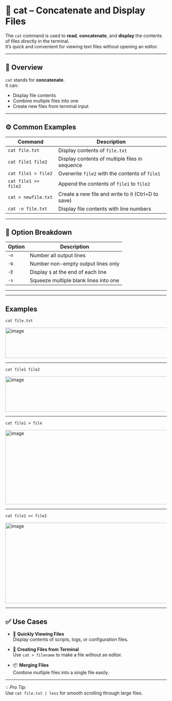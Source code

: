 # 📄 cat – Concatenate and Display Files

The `cat` command is used to **read**, **concatenate**, and **display** the contents of files directly in the terminal.  
It’s quick and convenient for viewing text files without opening an editor.

---

## 📌 Overview

`cat` stands for **concatenate**.  
It can:
- Display file contents
- Combine multiple files into one
- Create new files from terminal input

---

## ⚙️ Common Examples

| Command              | Description                                          |
|----------------------|------------------------------------------------------|
| `cat file.txt`       | Display contents of `file.txt`                        |
| `cat file1 file2`    | Display contents of multiple files in sequence        |
| `cat file1 > file2`  | Overwrite `file2` with the contents of `file1`         |
| `cat file1 >> file2` | Append the contents of `file1` to `file2`              |
| `cat > newfile.txt`  | Create a new file and write to it (Ctrl+D to save)     |
| `cat -n file.txt`    | Display file contents with line numbers                |

---

## 🧠 Option Breakdown

| Option | Description                            |
|--------|----------------------------------------|
| `-n`   | Number all output lines                |
| `-b`   | Number non-empty output lines only     |
| `-E`   | Display `$` at the end of each line    |
| `-s`   | Squeeze multiple blank lines into one  |

---
---
Examples
---

```
cat file.txt
```
<img width="1038" height="95" alt="image" src="https://github.com/user-attachments/assets/ab840b60-662f-4cb3-9e11-a39e78f00d2f" />

---
```
cat file1 file2
```
<img width="1136" height="110" alt="image" src="https://github.com/user-attachments/assets/136671e7-c206-4f31-b56a-2837a29d124c" />

---
```
cat file1 > file
```
<img width="1306" height="232" alt="image" src="https://github.com/user-attachments/assets/63c16dd9-0b8e-41ea-89f4-fad104bc1cc2" />

---
```
cat file1 >> file2
```
<img width="1188" height="251" alt="image" src="https://github.com/user-attachments/assets/761ae00c-684a-4b8a-bf99-6d70ce778f06" />

---

## ✅ Use Cases

- 📖 **Quickly Viewing Files**  
  Display contents of scripts, logs, or configuration files.

- 📝 **Creating Files from Terminal**  
  Use `cat > filename` to make a file without an editor.

- 📦 **Merging Files**  
  Combine multiple files into a single file easily.

---

💡 *Pro Tip:*  
Use `cat file.txt | less` for smooth scrolling through large files.
